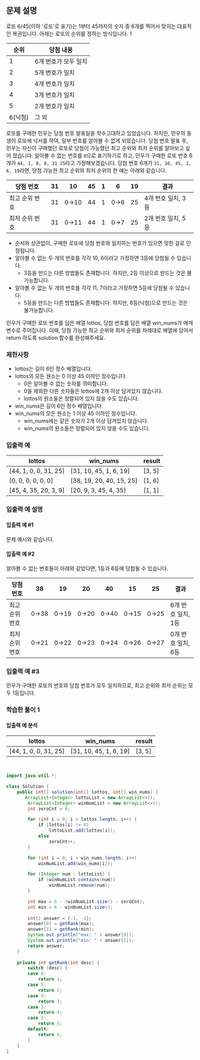 ## 문제 설명
로또 6/45(이하 '로또'로 표기)는 1부터 45까지의 숫자 중 6개를 찍어서 맞히는 대표적인 복권입니다. 아래는 로또의 순위를 정하는 방식입니다. 1

|순위|	당첨 내용|
|--|--|
|1	|6개 번호가 모두 일치|
|2	|5개 번호가 일치|
|3	|4개 번호가 일치|
|4	|3개 번호가 일치|
|5	|2개 번호가 일치|
|6(낙첨)|	그 외|

로또를 구매한 민우는 당첨 번호 발표일을 학수고대하고 있었습니다. 
하지만, 민우의 동생이 로또에 낙서를 하여, 일부 번호를 알아볼 수 없게 되었습니다. 
당첨 번호 발표 후, 민우는 자신이 구매했던 로또로 당첨이 가능했던 최고 순위와 최저 순위를 알아보고 싶어 졌습니다.
알아볼 수 없는 번호를 ``0``으로 표기하기로 하고, 민우가 구매한 로또 번호 6개가 ``44, 1, 0, 0, 31 25``라고 가정해보겠습니다. 
당첨 번호 6개가 ``31, 10, 45, 1, 6, 19``라면, 당첨 가능한 최고 순위와 최저 순위의 한 예는 아래와 같습니다.

|당첨 번호|	31	|10|	45|	1|	6	|19|	결과|
|--|--|--|--|--|--|--|--|
|최고 순위 번호|	31|	0→10|	44|	1	|0→6|	25|	4개 번호 일치, 3등|
|최저 순위 번호|	31|	0→11|	44|	1	|0→7|	25|	2개 번호 일치, 5등|

 - 순서와 상관없이, 구매한 로또에 당첨 번호와 일치하는 번호가 있으면 맞힌 걸로 인정됩니다.
 - 알아볼 수 없는 두 개의 번호를 각각 10, 6이라고 가정하면 3등에 당첨될 수 있습니다.
     - 3등을 만드는 다른 방법들도 존재합니다. 하지만, 2등 이상으로 만드는 것은 불가능합니다.
 - 알아볼 수 없는 두 개의 번호를 각각 11, 7이라고 가정하면 5등에 당첨될 수 있습니다.
     - 5등을 만드는 다른 방법들도 존재합니다. 하지만, 6등(낙첨)으로 만드는 것은 불가능합니다.

민우가 구매한 로또 번호를 담은 배열 lottos, 당첨 번호를 담은 배열 win_nums가 매개변수로 주어집니다. 
이때, 당첨 가능한 최고 순위와 최저 순위를 차례대로 배열에 담아서 return 하도록 solution 함수를 완성해주세요.

### 제한사항
- lottos는 길이 6인 정수 배열입니다.
- lottos의 모든 원소는 0 이상 45 이하인 정수입니다.
    - 0은 알아볼 수 없는 숫자를 의미합니다.
    - 0을 제외한 다른 숫자들은 lottos에 2개 이상 담겨있지 않습니다.
    - lottos의 원소들은 정렬되어 있지 않을 수도 있습니다.
 - win_nums은 길이 6인 정수 배열입니다.
 - win_nums의 모든 원소는 1 이상 45 이하인 정수입니다.
    - win_nums에는 같은 숫자가 2개 이상 담겨있지 않습니다.
    - win_nums의 원소들은 정렬되어 있지 않을 수도 있습니다.
    
### 입출력 예
|lottos|win_nums|	result|
|--|--|--|
|[44, 1, 0, 0, 31, 25]|	[31, 10, 45, 1, 6, 19]|	[3, 5]|
|[0, 0, 0, 0, 0, 0]	|[38, 19, 20, 40, 15, 25]	|[1, 6]|
|[45, 4, 35, 20, 3, 9]|	[20, 9, 3, 45, 4, 35]	|[1, 1]|

### 입출력 예 설명
#### 입출력 예 #1
문제 예시와 같습니다.

#### 입출력 예 #2
알아볼 수 없는 번호들이 아래와 같았다면, 1등과 6등에 당첨될 수 있습니다.

|당첨 번호|	38	|19|	20|	40|	15|	25|	결과|
|--|--|--|--|--|--|--|--|
|최고 순위 번호|	0→38|	0→19|	0→20|	0→40| 0→15|	0→25|	6개 번호 일치, 1등|
|최저 순위 번호|	0→21|	0→22|	0→23|	0→24|	0→26|	0→27|	0개 번호 일치, 6등|

### 입출력 예 #3
민우가 구매한 로또의 번호와 당첨 번호가 모두 일치하므로, 최고 순위와 최저 순위는 모두 1등입니다.

### 학습한 풀이 1
#### 입출력 예 분석
|lottos|win_nums|	result|
|--|--|--|
|[44, 1, 0, 0, 31, 25]|	[31, 10, 45, 1, 6, 19]|	[3, 5]|

<p align="center">
 <img src="">
</p>

``` java

import java.util.*;

class Solution {
    public int[] solution(int[] lottos, int[] win_nums) {
       ArrayList<Integer> lottoList = new ArrayList<>();
		ArrayList<Integer> winNumList = new ArrayList<>();
		int zeroCnt = 0;

		for (int i = 0; i < lottos.length; i++) {
			if (lottos[i] != 0)
				lottoList.add(lottos[i]);
			else
				zeroCnt++;
		}

		for (int i = 0; i < win_nums.length; i++)
			winNumList.add(win_nums[i]);

		for (Integer num : lottoList) {
			if (winNumList.contains(num))
				winNumList.remove(num);
		}

		int max = 6 - (winNumList.size() - zeroCnt);
		int min = 6 - winNumList.size();
		
		int[] answer = {-1, -1};
		answer[0] = getRank(max);
		answer[1] = getRank(min);
		System.out.println("max: " + answer[0]);
		System.out.println("min: " + answer[1]);
		return answer;
    }
    
    private int getRank(int desc) {
		switch (desc) {
		case 6:
			return 1;
		case 5:
			return 2;
		case 4:
			return 3;
		case 3:
			return 4;
		case 2:
			return 5;
		default:
			return 6;
		}
    }
}
```

